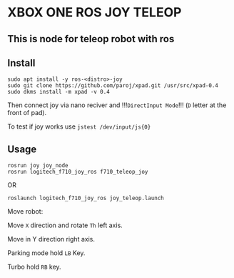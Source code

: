 # XBOX ONE ROS JOY TELEOP

## This is node for teleop robot with ros 

## Install 



```
sudo apt install -y ros-<distro>-joy
sudo git clone https://github.com/paroj/xpad.git /usr/src/xpad-0.4
sudo dkms install -m xpad -v 0.4
```

Then connect joy via nano reciver and !!!`DirectInput Mode`!!! (`D` letter at the front of pad).

To test if joy works use `jstest /dev/input/js{0}`


## Usage

```
rosrun joy joy_node
rosrun logitech_f710_joy_ros f710_teleop_joy
```

OR

```
roslaunch logitech_f710_joy_ros joy_teleop.launch
```

Move robot:

Move `X` direction and rotate `Th` left axis.

Move in Y direction right axis. 

Parking mode hold `LB` Key.

Turbo hold `RB` key.